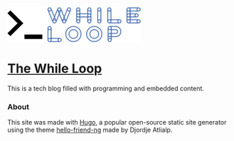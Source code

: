 ![RFP Read Memory](static/assets/img/logo_whileloop_light.png)

# [The While Loop](https://diegomendesmoreno.github.io/the-while-loop/)

This is a tech blog filled with programming and embedded content.


### About

This site was made with [Hugo](https://gohugo.io/), a popular open-source static site generator using the theme [hello-friend-ng](https://themes.gohugo.io/themes/hugo-theme-hello-friend-ng/) made by Djordje Atlialp.
